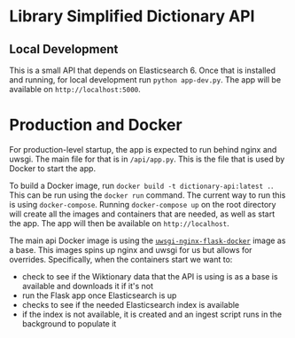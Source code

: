 # Library Simplified Dictionary API

## Local Development
This is a small API that depends on Elasticsearch 6. Once that is installed and running, for local development run `python app-dev.py`. The app will be available on `http://localhost:5000`.

# Production and Docker
For production-level startup, the app is expected to run behind nginx and uwsgi. The main file for that is in `/api/app.py`. This is the file that is used by Docker to start the app.

To build a Docker image, run `docker build -t dictionary-api:latest .`. This can be run using the `docker run` command. The current way to run this is using `docker-compose`. Running `docker-compose up` on the root directory will create all the images and containers that are needed, as well as start the app. The app will then be available on `http://localhost`.

The main api Docker image is using the [`uwsgi-nginx-flask-docker`](https://github.com/tiangolo/uwsgi-nginx-flask-docker) image as a base. This images spins up nginx and uwsgi for us but allows for overrides. Specifically, when the containers start we want to:
* check to see if the Wiktionary data that the API is using is as a base is available and downloads it if it's not
* run the Flask app once Elasticsearch is up
* checks to see if the needed Elasticsearch index is available
* if the index is not available, it is created and an ingest script runs in the background to populate it
